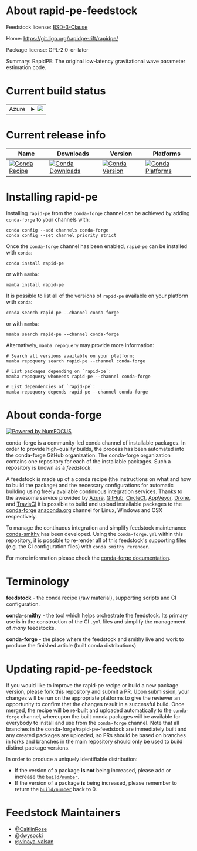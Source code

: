 About rapid-pe-feedstock
========================

Feedstock license: [BSD-3-Clause](https://github.com/conda-forge/rapid-pe-feedstock/blob/main/LICENSE.txt)

Home: https://git.ligo.org/rapidpe-rift/rapidpe/

Package license: GPL-2.0-or-later

Summary: RapidPE: The original low-latency gravitational wave parameter estimation code.

Current build status
====================


<table>
    
  <tr>
    <td>Azure</td>
    <td>
      <details>
        <summary>
          <a href="https://dev.azure.com/conda-forge/feedstock-builds/_build/latest?definitionId=16973&branchName=main">
            <img src="https://dev.azure.com/conda-forge/feedstock-builds/_apis/build/status/rapid-pe-feedstock?branchName=main">
          </a>
        </summary>
        <table>
          <thead><tr><th>Variant</th><th>Status</th></tr></thead>
          <tbody><tr>
              <td>linux_64_python3.10.____cpython</td>
              <td>
                <a href="https://dev.azure.com/conda-forge/feedstock-builds/_build/latest?definitionId=16973&branchName=main">
                  <img src="https://dev.azure.com/conda-forge/feedstock-builds/_apis/build/status/rapid-pe-feedstock?branchName=main&jobName=linux&configuration=linux%20linux_64_python3.10.____cpython" alt="variant">
                </a>
              </td>
            </tr><tr>
              <td>linux_64_python3.11.____cpython</td>
              <td>
                <a href="https://dev.azure.com/conda-forge/feedstock-builds/_build/latest?definitionId=16973&branchName=main">
                  <img src="https://dev.azure.com/conda-forge/feedstock-builds/_apis/build/status/rapid-pe-feedstock?branchName=main&jobName=linux&configuration=linux%20linux_64_python3.11.____cpython" alt="variant">
                </a>
              </td>
            </tr><tr>
              <td>linux_64_python3.12.____cpython</td>
              <td>
                <a href="https://dev.azure.com/conda-forge/feedstock-builds/_build/latest?definitionId=16973&branchName=main">
                  <img src="https://dev.azure.com/conda-forge/feedstock-builds/_apis/build/status/rapid-pe-feedstock?branchName=main&jobName=linux&configuration=linux%20linux_64_python3.12.____cpython" alt="variant">
                </a>
              </td>
            </tr><tr>
              <td>linux_64_python3.13.____cp313</td>
              <td>
                <a href="https://dev.azure.com/conda-forge/feedstock-builds/_build/latest?definitionId=16973&branchName=main">
                  <img src="https://dev.azure.com/conda-forge/feedstock-builds/_apis/build/status/rapid-pe-feedstock?branchName=main&jobName=linux&configuration=linux%20linux_64_python3.13.____cp313" alt="variant">
                </a>
              </td>
            </tr><tr>
              <td>linux_64_python3.9.____cpython</td>
              <td>
                <a href="https://dev.azure.com/conda-forge/feedstock-builds/_build/latest?definitionId=16973&branchName=main">
                  <img src="https://dev.azure.com/conda-forge/feedstock-builds/_apis/build/status/rapid-pe-feedstock?branchName=main&jobName=linux&configuration=linux%20linux_64_python3.9.____cpython" alt="variant">
                </a>
              </td>
            </tr><tr>
              <td>osx_64_python3.10.____cpython</td>
              <td>
                <a href="https://dev.azure.com/conda-forge/feedstock-builds/_build/latest?definitionId=16973&branchName=main">
                  <img src="https://dev.azure.com/conda-forge/feedstock-builds/_apis/build/status/rapid-pe-feedstock?branchName=main&jobName=osx&configuration=osx%20osx_64_python3.10.____cpython" alt="variant">
                </a>
              </td>
            </tr><tr>
              <td>osx_64_python3.11.____cpython</td>
              <td>
                <a href="https://dev.azure.com/conda-forge/feedstock-builds/_build/latest?definitionId=16973&branchName=main">
                  <img src="https://dev.azure.com/conda-forge/feedstock-builds/_apis/build/status/rapid-pe-feedstock?branchName=main&jobName=osx&configuration=osx%20osx_64_python3.11.____cpython" alt="variant">
                </a>
              </td>
            </tr><tr>
              <td>osx_64_python3.12.____cpython</td>
              <td>
                <a href="https://dev.azure.com/conda-forge/feedstock-builds/_build/latest?definitionId=16973&branchName=main">
                  <img src="https://dev.azure.com/conda-forge/feedstock-builds/_apis/build/status/rapid-pe-feedstock?branchName=main&jobName=osx&configuration=osx%20osx_64_python3.12.____cpython" alt="variant">
                </a>
              </td>
            </tr><tr>
              <td>osx_64_python3.13.____cp313</td>
              <td>
                <a href="https://dev.azure.com/conda-forge/feedstock-builds/_build/latest?definitionId=16973&branchName=main">
                  <img src="https://dev.azure.com/conda-forge/feedstock-builds/_apis/build/status/rapid-pe-feedstock?branchName=main&jobName=osx&configuration=osx%20osx_64_python3.13.____cp313" alt="variant">
                </a>
              </td>
            </tr><tr>
              <td>osx_64_python3.9.____cpython</td>
              <td>
                <a href="https://dev.azure.com/conda-forge/feedstock-builds/_build/latest?definitionId=16973&branchName=main">
                  <img src="https://dev.azure.com/conda-forge/feedstock-builds/_apis/build/status/rapid-pe-feedstock?branchName=main&jobName=osx&configuration=osx%20osx_64_python3.9.____cpython" alt="variant">
                </a>
              </td>
            </tr>
          </tbody>
        </table>
      </details>
    </td>
  </tr>
</table>

Current release info
====================

| Name | Downloads | Version | Platforms |
| --- | --- | --- | --- |
| [![Conda Recipe](https://img.shields.io/badge/recipe-rapid--pe-green.svg)](https://anaconda.org/conda-forge/rapid-pe) | [![Conda Downloads](https://img.shields.io/conda/dn/conda-forge/rapid-pe.svg)](https://anaconda.org/conda-forge/rapid-pe) | [![Conda Version](https://img.shields.io/conda/vn/conda-forge/rapid-pe.svg)](https://anaconda.org/conda-forge/rapid-pe) | [![Conda Platforms](https://img.shields.io/conda/pn/conda-forge/rapid-pe.svg)](https://anaconda.org/conda-forge/rapid-pe) |

Installing rapid-pe
===================

Installing `rapid-pe` from the `conda-forge` channel can be achieved by adding `conda-forge` to your channels with:

```
conda config --add channels conda-forge
conda config --set channel_priority strict
```

Once the `conda-forge` channel has been enabled, `rapid-pe` can be installed with `conda`:

```
conda install rapid-pe
```

or with `mamba`:

```
mamba install rapid-pe
```

It is possible to list all of the versions of `rapid-pe` available on your platform with `conda`:

```
conda search rapid-pe --channel conda-forge
```

or with `mamba`:

```
mamba search rapid-pe --channel conda-forge
```

Alternatively, `mamba repoquery` may provide more information:

```
# Search all versions available on your platform:
mamba repoquery search rapid-pe --channel conda-forge

# List packages depending on `rapid-pe`:
mamba repoquery whoneeds rapid-pe --channel conda-forge

# List dependencies of `rapid-pe`:
mamba repoquery depends rapid-pe --channel conda-forge
```


About conda-forge
=================

[![Powered by
NumFOCUS](https://img.shields.io/badge/powered%20by-NumFOCUS-orange.svg?style=flat&colorA=E1523D&colorB=007D8A)](https://numfocus.org)

conda-forge is a community-led conda channel of installable packages.
In order to provide high-quality builds, the process has been automated into the
conda-forge GitHub organization. The conda-forge organization contains one repository
for each of the installable packages. Such a repository is known as a *feedstock*.

A feedstock is made up of a conda recipe (the instructions on what and how to build
the package) and the necessary configurations for automatic building using freely
available continuous integration services. Thanks to the awesome service provided by
[Azure](https://azure.microsoft.com/en-us/services/devops/), [GitHub](https://github.com/),
[CircleCI](https://circleci.com/), [AppVeyor](https://www.appveyor.com/),
[Drone](https://cloud.drone.io/welcome), and [TravisCI](https://travis-ci.com/)
it is possible to build and upload installable packages to the
[conda-forge](https://anaconda.org/conda-forge) [anaconda.org](https://anaconda.org/)
channel for Linux, Windows and OSX respectively.

To manage the continuous integration and simplify feedstock maintenance
[conda-smithy](https://github.com/conda-forge/conda-smithy) has been developed.
Using the ``conda-forge.yml`` within this repository, it is possible to re-render all of
this feedstock's supporting files (e.g. the CI configuration files) with ``conda smithy rerender``.

For more information please check the [conda-forge documentation](https://conda-forge.org/docs/).

Terminology
===========

**feedstock** - the conda recipe (raw material), supporting scripts and CI configuration.

**conda-smithy** - the tool which helps orchestrate the feedstock.
                   Its primary use is in the construction of the CI ``.yml`` files
                   and simplify the management of *many* feedstocks.

**conda-forge** - the place where the feedstock and smithy live and work to
                  produce the finished article (built conda distributions)


Updating rapid-pe-feedstock
===========================

If you would like to improve the rapid-pe recipe or build a new
package version, please fork this repository and submit a PR. Upon submission,
your changes will be run on the appropriate platforms to give the reviewer an
opportunity to confirm that the changes result in a successful build. Once
merged, the recipe will be re-built and uploaded automatically to the
`conda-forge` channel, whereupon the built conda packages will be available for
everybody to install and use from the `conda-forge` channel.
Note that all branches in the conda-forge/rapid-pe-feedstock are
immediately built and any created packages are uploaded, so PRs should be based
on branches in forks and branches in the main repository should only be used to
build distinct package versions.

In order to produce a uniquely identifiable distribution:
 * If the version of a package **is not** being increased, please add or increase
   the [``build/number``](https://docs.conda.io/projects/conda-build/en/latest/resources/define-metadata.html#build-number-and-string).
 * If the version of a package **is** being increased, please remember to return
   the [``build/number``](https://docs.conda.io/projects/conda-build/en/latest/resources/define-metadata.html#build-number-and-string)
   back to 0.

Feedstock Maintainers
=====================

* [@CaitlinRose](https://github.com/CaitlinRose/)
* [@dwysocki](https://github.com/dwysocki/)
* [@vinaya-valsan](https://github.com/vinaya-valsan/)


